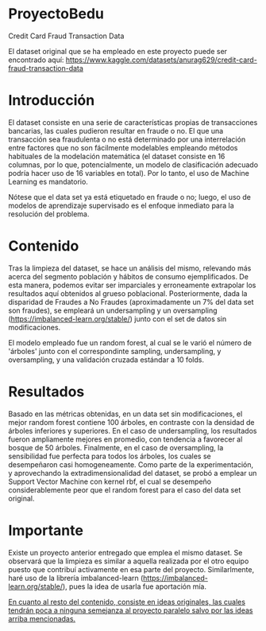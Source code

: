 # ProyectoBedu
Credit Card Fraud Transaction Data

El dataset original que se ha empleado en este proyecto puede ser encontrado aquí:
https://www.kaggle.com/datasets/anurag629/credit-card-fraud-transaction-data

# Introducción
El dataset consiste en una serie de características propias de transacciones bancarias, las cuales pudieron resultar en fraude o no. 
El que una transacción sea fraudulenta o no está determinado por una interrelación entre factores que no son fácilmente modelables empleando métodos habituales de la modelación matemática (el dataset consiste en 16 columnas, por lo que, potencialmente, un modelo de clasificación adecuado podría hacer uso de 16 variables en total). Por lo tanto, el uso de Machine Learning es mandatorio.

Nótese que el data set ya está etiquetado en fraude o no; luego, el uso de modelos de aprendizaje supervisado es el enfoque inmediato para la resolución del problema.

# Contenido
Tras la limpieza del dataset, se hace un análisis del mismo, relevando más acerca del segmento población y hábitos de consumo ejemplificados. De esta manera, podemos evitar ser imparciales y erroneamente extrapolar los resultados aquí obtenidos al grueso poblacional.
Posteriormente, dada la disparidad de Fraudes a No Fraudes (aproximadamente un 7% del data set son fraudes), se empleará un undersampling y un oversampling (https://imbalanced-learn.org/stable/) junto con el set de datos sin modificaciones.

El modelo empleado fue un random forest, al cual se le varió el número de 'árboles' junto con el correspondinte sampling, undersampling, y oversampling, y una validación cruzada estándar a 10 folds.

# Resultados
Basado en las métricas obtenidas, en un data set sin modificaciones, el mejor random forest contiene 100 árboles, en contraste con la densidad de árboles inferiores y superiores.
En el caso de undersampling, los resultados fueron ampliamente mejores en promedio, con tendencia a favorecer al bosque de 50 árboles.
Finalmente, en el caso de oversampling, la sensibilidad fue perfecta para todos los árboles, los cuales se desempeñaron casi homogeneamente.
Como parte de la experimentación, y aprovechando la extradimensionalidad del dataset, se probó a emplear un Support Vector Machine con kernel rbf, el cual se desempeño considerablemente peor que el random forest para el caso del data set original.

# Importante
Existe un proyecto anterior entregado que emplea el mismo dataset. Se observará que la limpieza es similar a aquella realizada por el otro equipo puesto que contribuí activamente en esa parte del proyecto. Similarlmente, haré uso de la librería imbalanced-learn (https://imbalanced-learn.org/stable/), pues la idea de usarla fue aportación mía.

<u>En cuanto al resto del contenido, consiste en ideas originales, las cuales tendrán poca a ninguna semejanza al proyecto paralelo salvo por las ideas arriba mencionadas.<u>
